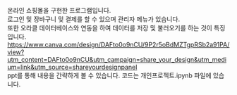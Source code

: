 온라인 쇼핑몰을 구현한 프로그램입니다.  
로그인 및 장바구니 및 결제를 할 수 있으며 관리자 메뉴가 있습니다.  
또한 오라클 데이터베이스와 연동을 하여 데이터를 저장 및 불러오기를 하는 것이 특징입니다.  
https://www.canva.com/design/DAFto0o9nCU/9P2r5oBdMZTgpRSb2a91PA/view?utm_content=DAFto0o9nCU&utm_campaign=share_your_design&utm_medium=link&utm_source=shareyourdesignpanel  
ppt를 통해 내용을 간략하게 볼 수 있습니다.
코드는 개인프로젝트.ipynb 파일에 있습니다.
